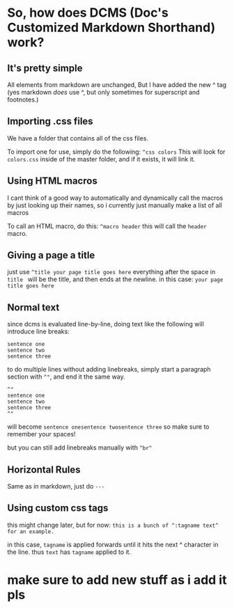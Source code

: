 # So, how does DCMS (Doc's Customized Markdown Shorthand) work?
## It's pretty simple

All elements from markdown are unchanged, But I have added the new ^ tag (yes markdown _does_ use ^, but only sometimes
for superscript and footnotes.)

## Importing .css files

We have a folder that contains all of the css files.

To import one for use, simply do the following:
`^css colors`
This will look for `colors.css` inside of the master folder, and if it exists, it will link it.

## Using HTML macros

I cant think of a good way to automatically and dynamically call the macros by just looking up their names,
so i currently just manually make a list of all macros

To call an HTML macro, do this:
`^macro header`
this will call the `header` macro.

## Giving a page a title

just use
`^title your page title goes here`
everything after the space in `title ` will be the title, and then ends at the newline. in this case: `your page title goes here`

## Normal text

since dcms is evaluated line-by-line, doing text like the following will introduce line breaks:

```
sentence one
sentence two
sentence three
```

to do multiple lines without adding linebreaks, simply start a paragraph section with `^"`, and end it the same way.

```
^"
sentence one
sentence two
sentence three
^"
```

will become
`sentence onesentence twosentence three`
so make sure to remember your spaces!

but you can still add linebreaks manually with `^br^`

## Horizontal Rules

Same as in markdown, just do `---`

## Using custom css tags

this might change later, but for now:
`this is a bunch of ^:tagname text^ for an example.`

in this case, `tagname` is applied forwards until it hits the next ^ character in the line.
thus `text` has `tagname` applied to it.

# make sure to add new stuff as i add it pls
